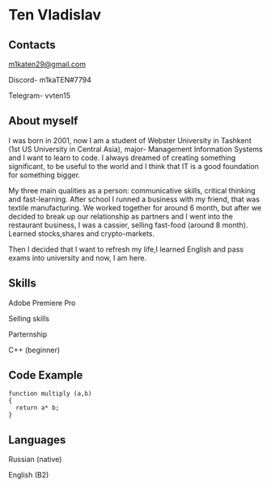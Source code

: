 # Ten Vladislav

## Contacts
m1katen29@gmail.com

Discord- m1kaTEN#7794

Telegram- vvten15

## About myself
I was born in 2001, now I am a student of Webster University in Tashkent (1st US University in Central Asia), major- Management Information Systems and I want to learn to code. I always dreamed of creating something significant, to be useful to the world and I think that IT is a good foundation for something bigger. 

My three main qualities as a person: communicative skills, critical thinking and fast-learning. After school I runned a business with my friend, that was textile manufacturing. We worked together for around 6 month, but after we decided to break up our relationship as partners and I went into the restaurant business, I was a cassier, selling fast-food (around 8 month). Learned stocks,shares and crypto-markets. 

Then I decided that I want to refresh my life,I learned English and pass exams into university and now, I am here.  

## Skills
Adobe Premiere Pro

Selling skills

Parternship

C++ (beginner)

## Code Example
```
function multiply (a,b) 
{
  return a* b;
}
```

## Languages
Russian (native)

English (B2)
